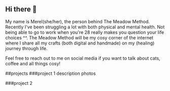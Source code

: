 ## Hi there 👋

<p>
  My name is Merel(she/her), the person behind The Meadow Method. 
  Recently I've been struggling a lot with both physical and mental health. Not being able to go to work when you're 28 really makes you question your life choices ^^. 
  The Meadow Method will be my cosy corner of the internet where I share all my crafts (both digital and handmade) on my (healing) journey through life.

  Feel free to reach out to me on social media if you want to talk about cats, coffee and all things cosy!
</p>

##projects
###project 1
description
photos

###project 2
